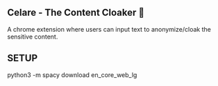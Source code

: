 ## Celare - The Content Cloaker 🔎

A chrome extension where users can input text to anonymize/cloak the sensitive content.

## SETUP
python3 -m spacy download en_core_web_lg   